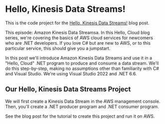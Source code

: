# Hello, Kinesis Data Streams!

This is the code project for the [Hello, Kinesis Data Streams!](https://davidpallmann.hashnode.dev/hello-kinesis-data-streams) blog post. 

This episode: Amazon Kinesis Data Streamsa. In this Hello, Cloud blog series, we're covering the basics of AWS cloud services for newcomers who are .NET developers. If you love C# but are new to AWS, or to this particular service, this should give you a jumpstart.

In this post we'll introduce Amazon Kinesis Data Streams and use it in a "Hello, Cloud" .NET program to produce and consume a data stream. We'll do this step-by-step, making no assumptions other than familiarity with C# and Visual Studio. We're using Visual Studio 2022 and .NET 6.6.

## Our Hello, Kinesis Data Streams Project

We will first create a Kinesis Data Stream in the AWS management console. Then, you'll create a .NET producer program and .NET consumer program. 

See the blog post for the tutorial to create this project and run it on AWS.

